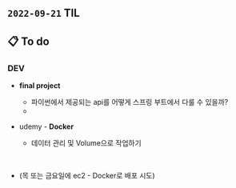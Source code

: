 ## `2022-09-21` TIL

## 📋 To do

### DEV

+ **final project**
  + 파이썬에서 제공되는 api를 어떻게 스프링 부트에서 다룰 수 있을까?
  + 

+ udemy - **Docker**
  + 데이터 관리 및 Volume으로 작업하기

<br>

+ (목 또는 금요일에 ec2 - Docker로 배포 시도)
